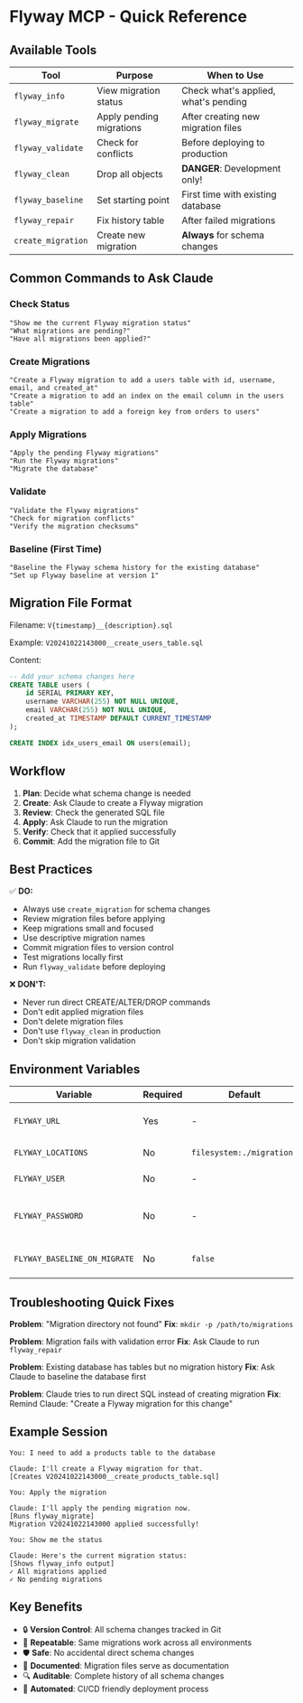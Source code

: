 # Flyway MCP - Quick Reference

## Available Tools

| Tool | Purpose | When to Use |
|------|---------|-------------|
| `flyway_info` | View migration status | Check what's applied, what's pending |
| `flyway_migrate` | Apply pending migrations | After creating new migration files |
| `flyway_validate` | Check for conflicts | Before deploying to production |
| `flyway_clean` | Drop all objects | **DANGER**: Development only! |
| `flyway_baseline` | Set starting point | First time with existing database |
| `flyway_repair` | Fix history table | After failed migrations |
| `create_migration` | Create new migration | **Always** for schema changes |

## Common Commands to Ask Claude

### Check Status
```
"Show me the current Flyway migration status"
"What migrations are pending?"
"Have all migrations been applied?"
```

### Create Migrations
```
"Create a Flyway migration to add a users table with id, username, email, and created_at"
"Create a migration to add an index on the email column in the users table"
"Create a migration to add a foreign key from orders to users"
```

### Apply Migrations
```
"Apply the pending Flyway migrations"
"Run the Flyway migrations"
"Migrate the database"
```

### Validate
```
"Validate the Flyway migrations"
"Check for migration conflicts"
"Verify the migration checksums"
```

### Baseline (First Time)
```
"Baseline the Flyway schema history for the existing database"
"Set up Flyway baseline at version 1"
```

## Migration File Format

Filename: `V{timestamp}__{description}.sql`

Example: `V20241022143000__create_users_table.sql`

Content:
```sql
-- Add your schema changes here
CREATE TABLE users (
    id SERIAL PRIMARY KEY,
    username VARCHAR(255) NOT NULL UNIQUE,
    email VARCHAR(255) NOT NULL UNIQUE,
    created_at TIMESTAMP DEFAULT CURRENT_TIMESTAMP
);

CREATE INDEX idx_users_email ON users(email);
```

## Workflow

1. **Plan**: Decide what schema change is needed
2. **Create**: Ask Claude to create a Flyway migration
3. **Review**: Check the generated SQL file
4. **Apply**: Ask Claude to run the migration
5. **Verify**: Check that it applied successfully
6. **Commit**: Add the migration file to Git

## Best Practices

✅ **DO:**
- Always use `create_migration` for schema changes
- Review migration files before applying
- Keep migrations small and focused
- Use descriptive migration names
- Commit migration files to version control
- Test migrations locally first
- Run `flyway_validate` before deploying

❌ **DON'T:**
- Never run direct CREATE/ALTER/DROP commands
- Don't edit applied migration files
- Don't delete migration files
- Don't use `flyway_clean` in production
- Don't skip migration validation

## Environment Variables

| Variable | Required | Default | Description |
|----------|----------|---------|-------------|
| `FLYWAY_URL` | Yes | - | Database connection URL |
| `FLYWAY_LOCATIONS` | No | `filesystem:./migrations` | Migration directory |
| `FLYWAY_USER` | No | - | DB user (if not in URL) |
| `FLYWAY_PASSWORD` | No | - | DB password (if not in URL) |
| `FLYWAY_BASELINE_ON_MIGRATE` | No | `false` | Auto-baseline on first run |

## Troubleshooting Quick Fixes

**Problem**: "Migration directory not found"
**Fix**: `mkdir -p /path/to/migrations`

**Problem**: Migration fails with validation error
**Fix**: Ask Claude to run `flyway_repair`

**Problem**: Existing database has tables but no migration history
**Fix**: Ask Claude to baseline the database first

**Problem**: Claude tries to run direct SQL instead of creating migration
**Fix**: Remind Claude: "Create a Flyway migration for this change"

## Example Session

```
You: I need to add a products table to the database

Claude: I'll create a Flyway migration for that.
[Creates V20241022143000__create_products_table.sql]

You: Apply the migration

Claude: I'll apply the pending migration now.
[Runs flyway_migrate]
Migration V20241022143000 applied successfully!

You: Show me the status

Claude: Here's the current migration status:
[Shows flyway_info output]
✓ All migrations applied
✓ No pending migrations
```

## Key Benefits

- 🔒 **Version Control**: All schema changes tracked in Git
- 🔄 **Repeatable**: Same migrations work across all environments
- 🛡️ **Safe**: No accidental direct schema changes
- 📝 **Documented**: Migration files serve as documentation
- 🔍 **Auditable**: Complete history of all schema changes
- 🚀 **Automated**: CI/CD friendly deployment process
